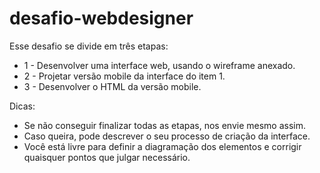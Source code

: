 # desafio-webdesigner

Esse desafio se divide em três etapas:
- 1 - Desenvolver uma interface web, usando o wireframe anexado.
- 2 - Projetar versão mobile da interface do item 1.
- 3 - Desenvolver o HTML da versão mobile. 

Dicas:
- Se não conseguir finalizar todas as etapas, nos envie mesmo assim.
- Caso queira, pode descrever o seu processo de criação da interface.
- Você está livre para definir a diagramação dos elementos e corrigir
quaisquer pontos que julgar necessário.
